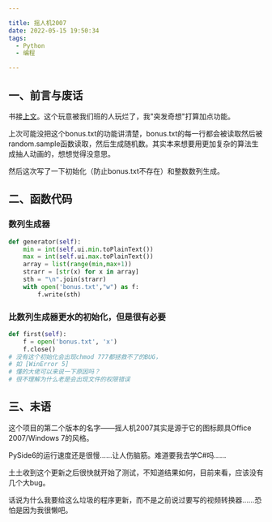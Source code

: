 ```yaml
---

title: 摇人机2007
date: 2022-05-15 19:50:34
tags: 
  - Python
  - 编程

---
```


## 一、前言与废话

书接[上文](https://chuishen.cf/2022/05/14/GUIedRandom/)。这个玩意被我们班的人玩烂了，我"突发奇想"打算加点功能。

上次可能没把这个bonus.txt的功能讲清楚，bonus.txt的每一行都会被读取然后被random.sample函数读取，然后生成随机数。其实本来想要用更加复杂的算法生成抽人动画的，想想觉得没意思。

然后这次写了一下初始化（防止bonus.txt不存在）和整数数列生成。

## 二、函数代码

### 数列生成器
```python
def generator(self):
    min = int(self.ui.min.toPlainText())
    max = int(self.ui.max.toPlainText())
    array = list(range(min,max+1))
    strarr = [str(x) for x in array]
    sth = "\n".join(strarr)
    with open('bonus.txt',"w") as f:
        f.write(sth)
```
### 比数列生成器更水的初始化，但是很有必要
```python
def first(self):
    f = open('bonus.txt', 'x')
    f.close()
# 没有这个初始化会出现chmod 777都拯救不了的BUG，
# 如 [WinError 5]
# 懂的大佬可以来说一下原因吗？
# 很不理解为什么老是会出现文件的权限错误
```

## 三、末语

这个项目的第二个版本的名字——摇人机2007其实是源于它的图标颇具Office 2007/Windows 7的风格。

PySide6的运行速度还是很慢……让人伤脑筋。难道要我去学C#吗……

土土收到这个更新之后很快就开始了测试，不知道结果如何，目前来看，应该没有几个大bug。

话说为什么我要给这么垃圾的程序更新，而不是之前说过要写的视频转换器……恐怕是因为我很懒吧。